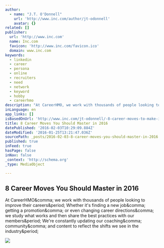 ```yaml
---
author:
  - name: "J.T. O'Donnell"
    url: 'http://www.inc.com/author/jt-odonnell'
    avatar: {}
related: []
publisher:
  url: 'http://www.inc.com'
  name: Inc.com
  favicon: 'http://www.inc.com/favicon.ico'
  domain: www.inc.com
keywords:
  - linkedin
  - career
  - persona
  - online
  - recruiters
  - need
  - network
  - keyword
  - hobby
  - careerhmo
description: "At CareerHMO, we work with thousands of people looking to improve their careers. Whether it's finding a new job, getting a promotion, or even changing career directions, we study what works and then share the best practices with our members. We're constantly updating our coaching, community, and content to reflect the shifts we see in the industry."
inLanguage: en
app_links: []
isBasedOnUrl: 'http://www.inc.com/jt-odonnell/-8-career-moves-to-make-in-2016.html'
title: 8 Career Moves You Should Master in 2016
datePublished: '2016-02-03T10:29:09.884Z'
dateModified: '2016-01-25T13:21:47.036Z'
sourcePath: _posts/2016-02-03-8-career-moves-you-should-master-in-2016.md
published: true
inFeed: true
hasPage: false
inNav: false
_context: 'http://schema.org'
_type: MediaObject

---
```

<article style=""><h1>8 Career Moves You Should Master in 2016</h1><p>At CareerHMO&amp;comma; we work with thousands of people looking to improve their careers&amp;period; Whether it's finding a new job&amp;comma; getting a promotion&amp;comma; or even changing career directions&amp;comma; we study what works and then share the best practices with our members&amp;period; We're constantly updating our coaching&amp;comma; community&amp;comma; and content to reflect the shifts we see in the industry&amp;period;</p><img src="http://images.inc.com/uploaded_files/image/970x450/getty_75939702_2000133420009280294_75832.jpg" /></article>
